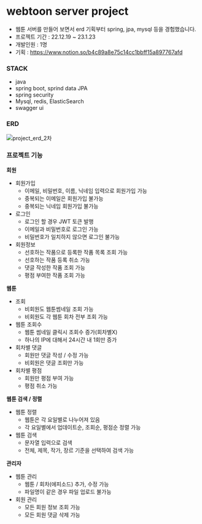# webtoon server project
- 웹툰 서버를 만들어 보면서 erd 기획부터 spring, jpa, mysql 등을 경험했습니다.
- 프로젝트 기간 : 22.12.19 ~ 23.1.23
- 개발인원 : 1명
- 기획 : https://www.notion.so/b4c89a8e75c14cc1bbff15a897767afd

### STACK

- java
- spring boot, sprind data JPA
- spring security
- Mysql, redis, ElasticSearch
- swagger ui

### ERD
![project_erd_2차](https://user-images.githubusercontent.com/97837003/214112223-6ea44756-de68-4fd3-9c35-e88aa0b65b2f.png)

### 프로젝트 기능

**회원**

- 회원가입
    - 이메일, 비밀번호, 이름, 닉네임 입력으로 회원가입 가능
    - 중복되는 이메일은 회원가입 불가능
    - 중복되는 닉네임 회원가입 불가능
- 로그인
    - 로그인 할 경우 JWT 토큰 발행
    - 이메일과 비밀번호로 로그인 가능
    - 비밀번호가 일치하지 않으면 로그인 불가능
- 회원정보
    - 선호하는 작품으로 등록한 작품 목록 조회 가능
    - 선호하는 작품 등록 취소 가능
    - 댓글 작성한 작품 조회 가능
    - 평점 부여한 작품 조회 가능

**웹툰**

- 조회
    - 비회원도 웹툰썸네일 조회 가능
    - 비회원도 각 웹툰 회차 전부 조회 가능
- 웹툰 조회수
    - 웹툰 썸네일 클릭시 조회수 증가(회차별X)
    - 하나의 IP에 대해서 24시간 내 1회만 증가
- 회차별 댓글
    - 회원만 댓글 작성 / 수정 가능
    - 비회원은 댓글 조회만 가능
- 회차별 평점
    - 회원만 평점 부여 가능
    - 평점 취소 가능

**웹툰 검색 / 정렬**

- 웹툰 정렬
    - 웹툰은 각 요일별로 나누어져 있음
    - 각 요일별에서 업데이트순, 조회순, 평점순 정렬 가능
- 웹툰 검색
    - 문자열 입력으로 검색
    - 전체, 제목, 작가, 장르 기준을 선택하여 검색 가능

**관리자**

- 웹툰 관리
    - 웹툰 / 회차(에피소드) 추가, 수정 가능
    - 파일명이 같은 경우 파일 업로드 불가능
- 회원 관리
    - 모든 회원 정보 조회 가능
    - 모든 회원 댓글 삭제 가능
